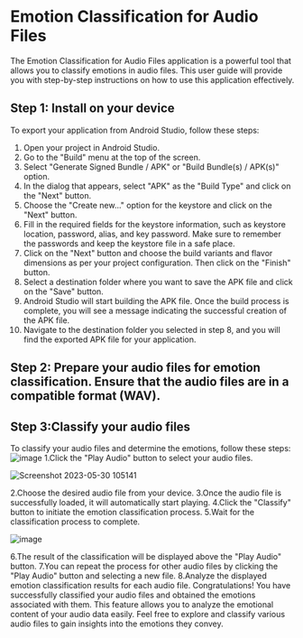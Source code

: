 # Emotion Classification for Audio Files

The Emotion Classification for Audio Files application is a powerful tool that allows you to classify emotions in audio files. This user guide will provide you with step-by-step instructions on how to use this application effectively.

## Step 1: Install on your device

To export your application from Android Studio, follow these steps:

1. Open your project in Android Studio.
2. Go to the "Build" menu at the top of the screen.
3. Select "Generate Signed Bundle / APK" or "Build Bundle(s) / APK(s)" option.
4. In the dialog that appears, select "APK" as the "Build Type" and click on the "Next" button.
5. Choose the "Create new..." option for the keystore and click on the "Next" button.
6. Fill in the required fields for the keystore information, such as keystore location, password, alias, and key password. Make sure to remember the passwords and keep the keystore file in a safe place.
7. Click on the "Next" button and choose the build variants and flavor dimensions as per your project configuration. Then click on the "Finish" button.
8. Select a destination folder where you want to save the APK file and click on the "Save" button.
9. Android Studio will start building the APK file. Once the build process is complete, you will see a message indicating the successful creation of the APK file.
10. Navigate to the destination folder you selected in step 8, and you will find the exported APK file for your application.

## Step 2: Prepare your audio files for emotion classification. Ensure that the audio files are in a compatible format (WAV).

## Step 3:Classify your audio files

To classify your audio files and determine the emotions, follow these steps:
![image](https://github.com/wigaaudi/SimpleIAudioClassification/assets/116898134/532a494a-d84e-44b3-8918-6587f87a5604)
1.Click the "Play Audio" button to select your audio files.

![Screenshot 2023-05-30 105141](https://github.com/wigaaudi/SimpleIAudioClassification/assets/116898134/d9586aee-564d-4883-b984-8828d5b9ea90)

2.Choose the desired audio file from your device.
3.Once the audio file is successfully loaded, it will automatically start playing.
4.Click the "Classify" button to initiate the emotion classification process.
5.Wait for the classification process to complete.

![image](https://github.com/wigaaudi/SimpleIAudioClassification/assets/116898134/9fd63a83-b743-44bb-8dca-bbd782874575)

6.The result of the classification will be displayed above the "Play Audio" button.
7.You can repeat the process for other audio files by clicking the "Play Audio" button and selecting a new file.
8.Analyze the displayed emotion classification results for each audio file.
Congratulations! You have successfully classified your audio files and obtained the emotions associated with them. This feature allows you to analyze the emotional content of your audio data easily. Feel free to explore and classify various audio files to gain insights into the emotions they convey.

